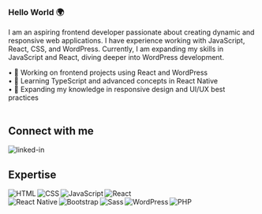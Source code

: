 <!--
**tomaszbialkowski/tomaszbialkowski** is a ✨ _special_ ✨ repository because its `README.md` (this file) appears on your GitHub profile.

Here are some ideas to get you started:

- 🔭 I’m currently working on ...
- 🌱 I’m currently learning ...
- 👯 I’m looking to collaborate on ...
- 🤔 I’m looking for help with ...
- 💬 Ask me about ...
- 📫 How to reach me: ...
- 😄 Pronouns: ...
- ⚡ Fun fact: ...
-->

### Hello World 🌍

I am an aspiring frontend developer passionate about creating dynamic and responsive web applications. 
I have experience working with JavaScript, React, CSS, and WordPress.
Currently, I am expanding my skills in JavaScript and React, diving deeper into WordPress development.
<!-- Currently, I am expanding my skills in TypeScript and diving deeper into React Native for mobile development. -->
  •	🎯 Working on frontend projects using React and WordPress<br>
  •	📘 Learning TypeScript and advanced concepts in React Native<br>
  •	🌱 Expanding my knowledge in responsive design and UI/UX best practices<br>
<br>
## Connect with me
[<img align="left" alt="linked-in" src="https://img.shields.io/badge/linkedin-%230077B5.svg?&style=for-the-badge&logo=linkedin&logoColor=white" />](https://www.linkedin.com/in/tomasz-białkowski-0282a5146)
<!-- [<img align="left" alt="medium" src="https://img.shields.io/badge/medium-%2312100E.svg?&style=for-the-badge&logo=medium&logoColor=white" />](https://56faisal.medium.com/)
[<img align="left" alt="stack-overflow" src="https://img.shields.io/badge/stack%20overflow-FE7A16?logo=stack-overflow&logoColor=white&style=for-the-badge" />](https://stackoverflow.com/users/5379437/mohammad-faisal)
[<img align="left" alt="facebook" src="https://img.shields.io/badge/facebook-%231877F2.svg?&style=for-the-badge&logo=facebook&logoColor=white" />](https://www.facebook.com/56faisal/)
[<img align="left" alt="twitter" src="https://img.shields.io/badge/twitter-%231DA1F2.svg?&style=for-the-badge&logo=twitter&logoColor=white" />](https://twitter.com/Mohamma88766694)<br>
-->
<br>

## Expertise
<img align="left" alt="HTML" src="https://img.shields.io/badge/HTML-%23E34F26?style=for-the-badge&logo=html5&logoColor=white" />
<img align="left" alt="CSS" src="https://img.shields.io/badge/CSS-%231572B6?style=for-the-badge&logo=css3&logoColor=white" />
<img align="left" alt="JavaScript" src="https://img.shields.io/badge/JavaScript-%23F7DF1E?style=for-the-badge&logo=javascript&logoColor=black" />
<img align="left" alt="React" src="https://img.shields.io/badge/React-%2320232A?style=for-the-badge&logo=react&logoColor=%2361DAFB" /><br>
<img align="left" alt="React Native" src="https://img.shields.io/badge/React%20Native-%2320232A?style=for-the-badge&logo=react&logoColor=%2361DAFB" />
<img align="left" alt="Bootstrap" src="https://img.shields.io/badge/Bootstrap-%23563D7C?style=for-the-badge&logo=bootstrap&logoColor=white" />
<img align="left" alt="Sass" src="https://img.shields.io/badge/Sass-%23CC6699?style=for-the-badge&logo=sass&logoColor=white" />
<img align="left" alt="WordPress" src="https://img.shields.io/badge/WordPress-%2321759B?style=for-the-badge&logo=wordpress&logoColor=white" />
<img align="left" alt="PHP" src="https://img.shields.io/badge/PHP-%23777BB4?style=for-the-badge&logo=php&logoColor=white" />

